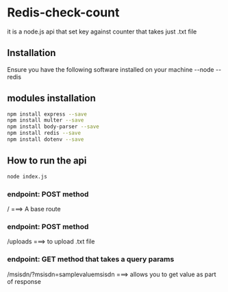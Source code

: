 # Redis-check-count

it is a node.js api that set key against counter that takes just .txt file

## Installation

Ensure you have the following software installed on your machine
--node
--redis

## modules installation

```bash
npm install express --save
npm install multer --save
npm install body-parser --save
npm install redis --save
npm install dotenv --save
```

## How to run the api
```bash
node index.js
```
### endpoint: POST method
/  ===> A base route

### endpoint: POST method
/uploads  ===> to upload .txt file

### endpoint: GET method that takes a query params
/msisdn/?msisdn=samplevaluemsisdn  ===> allows you to get value as part of response
